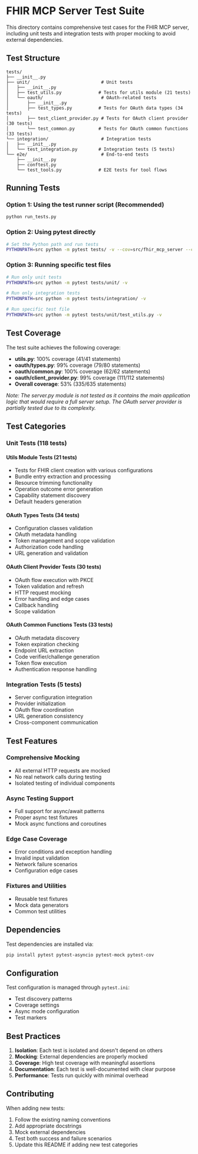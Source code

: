 # FHIR MCP Server Test Suite

This directory contains comprehensive test cases for the FHIR MCP server, including unit tests and integration tests with proper mocking to avoid external dependencies.

## Test Structure

```
tests/
├── __init__.py
├── unit/                           # Unit tests
│   ├── __init__.py
│   ├── test_utils.py              # Tests for utils module (21 tests)
│   └── oauth/                      # OAuth-related tests
│       ├── __init__.py
│       ├── test_types.py          # Tests for OAuth data types (34 tests)
│       ├── test_client_provider.py # Tests for OAuth client provider (30 tests)
│       └── test_common.py         # Tests for OAuth common functions (33 tests)
└── integration/                    # Integration tests
│   ├── __init__.py
│   └── test_integration.py        # Integration tests (5 tests)
└── e2e/                            # End-to-end tests
    ├── __init__.py
    ├── conftest.py
    └── test_tools.py              # E2E tests for tool flows
```

## Running Tests

### Option 1: Using the test runner script (Recommended)
```bash
python run_tests.py
```

### Option 2: Using pytest directly
```bash
# Set the Python path and run tests
PYTHONPATH=src python -m pytest tests/ -v --cov=src/fhir_mcp_server --cov-report=term-missing --cov-report=html:htmlcov
```

### Option 3: Running specific test files
```bash
# Run only unit tests
PYTHONPATH=src python -m pytest tests/unit/ -v

# Run only integration tests
PYTHONPATH=src python -m pytest tests/integration/ -v

# Run specific test file
PYTHONPATH=src python -m pytest tests/unit/test_utils.py -v
```

## Test Coverage

The test suite achieves the following coverage:

- **utils.py**: 100% coverage (41/41 statements)
- **oauth/types.py**: 99% coverage (79/80 statements)
- **oauth/common.py**: 100% coverage (62/62 statements)
- **oauth/client_provider.py**: 99% coverage (111/112 statements)
- **Overall coverage**: 53% (335/635 statements)

*Note: The server.py module is not tested as it contains the main application logic that would require a full server setup. The OAuth server provider is partially tested due to its complexity.*

## Test Categories

### Unit Tests (118 tests)

#### Utils Module Tests (21 tests)
- Tests for FHIR client creation with various configurations
- Bundle entry extraction and processing
- Resource trimming functionality
- Operation outcome error generation
- Capability statement discovery
- Default headers generation

#### OAuth Types Tests (34 tests)
- Configuration classes validation
- OAuth metadata handling
- Token management and scope validation
- Authorization code handling
- URL generation and validation

#### OAuth Client Provider Tests (30 tests)
- OAuth flow execution with PKCE
- Token validation and refresh
- HTTP request mocking
- Error handling and edge cases
- Callback handling
- Scope validation

#### OAuth Common Functions Tests (33 tests)
- OAuth metadata discovery
- Token expiration checking
- Endpoint URL extraction
- Code verifier/challenge generation
- Token flow execution
- Authentication response handling

### Integration Tests (5 tests)
- Server configuration integration
- Provider initialization
- OAuth flow coordination
- URL generation consistency
- Cross-component communication

## Test Features

### Comprehensive Mocking
- All external HTTP requests are mocked
- No real network calls during testing
- Isolated testing of individual components

### Async Testing Support
- Full support for async/await patterns
- Proper async test fixtures
- Mock async functions and coroutines

### Edge Case Coverage
- Error conditions and exception handling
- Invalid input validation
- Network failure scenarios
- Configuration edge cases

### Fixtures and Utilities
- Reusable test fixtures
- Mock data generators
- Common test utilities

## Dependencies

Test dependencies are installed via:
```bash
pip install pytest pytest-asyncio pytest-mock pytest-cov
```

## Configuration

Test configuration is managed through `pytest.ini`:
- Test discovery patterns
- Coverage settings
- Async mode configuration
- Test markers

## Best Practices

1. **Isolation**: Each test is isolated and doesn't depend on others
2. **Mocking**: External dependencies are properly mocked
3. **Coverage**: High test coverage with meaningful assertions
4. **Documentation**: Each test is well-documented with clear purpose
5. **Performance**: Tests run quickly with minimal overhead

## Contributing

When adding new tests:
1. Follow the existing naming conventions
2. Add appropriate docstrings
3. Mock external dependencies
4. Test both success and failure scenarios
5. Update this README if adding new test categories